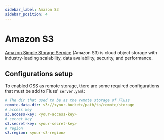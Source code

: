 ```yaml
---
sidebar_label: Amazon S3
sidebar_position: 4
---
```


# Amazon S3

[Amazon Simple Storage Service](http://aws.amazon.com/s3/) (Amazon S3) is cloud object storage with industry-leading scalability, data availability, security, and performance.

## Configurations setup

To enabled OSS as remote storage, there are some required configurations that must be add to Fluss' `server.yaml`:

```yaml
# The dir that used to be as the remote storage of Fluss
remote.data.dir: s3://<your-bucket>/path/to/remote/storage
# access key
s3.access-key: <your-access-key>
# secret key
s3.secret-key: <your-secret-key>
# region
s3.region: <your-s3-region>
```